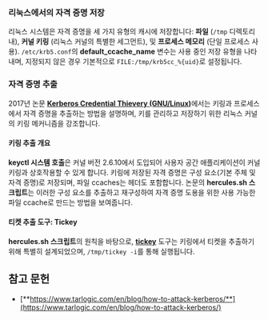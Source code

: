 ### 리눅스에서의 자격 증명 저장
리눅스 시스템은 자격 증명을 세 가지 유형의 캐시에 저장합니다: **파일** (`/tmp` 디렉토리 내), **커널 키링** (리눅스 커널의 특별한 세그먼트), 및 **프로세스 메모리** (단일 프로세스 사용). `/etc/krb5.conf`의 **default\_ccache\_name** 변수는 사용 중인 저장 유형을 나타내며, 지정되지 않은 경우 기본적으로 `FILE:/tmp/krb5cc_%{uid}`로 설정됩니다.

### 자격 증명 추출
2017년 논문 [**Kerberos Credential Thievery (GNU/Linux)**](https://www.delaat.net/rp/2016-2017/p97/report.pdf)에서는 키링과 프로세스에서 자격 증명을 추출하는 방법을 설명하며, 키를 관리하고 저장하기 위한 리눅스 커널의 키링 메커니즘을 강조합니다.

#### 키링 추출 개요
**keyctl 시스템 호출**은 커널 버전 2.6.10에서 도입되어 사용자 공간 애플리케이션이 커널 키링과 상호작용할 수 있게 합니다. 키링에 저장된 자격 증명은 구성 요소(기본 주체 및 자격 증명)로 저장되며, 파일 ccaches는 헤더도 포함합니다. 논문의 **hercules.sh 스크립트**는 이러한 구성 요소를 추출하고 재구성하여 자격 증명 도용을 위한 사용 가능한 파일 ccache로 만드는 방법을 보여줍니다.

#### 티켓 추출 도구: Tickey
**hercules.sh 스크립트**의 원칙을 바탕으로, [**tickey**](https://github.com/TarlogicSecurity/tickey) 도구는 키링에서 티켓을 추출하기 위해 특별히 설계되었으며, `/tmp/tickey -i`를 통해 실행됩니다.

## 참고 문헌
* [**https://www.tarlogic.com/en/blog/how-to-attack-kerberos/**](https://www.tarlogic.com/en/blog/how-to-attack-kerberos/)
